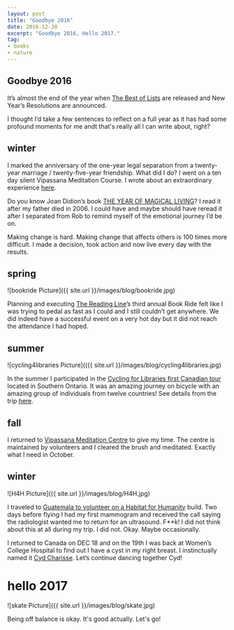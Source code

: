 ```yaml
---
layout: post
title: "Goodbye 2016"
date: 2016-12-30  
excerpt: "Goodbye 2016, Hello 2017."
tag:
- books
- nature
---
```

## Goodbye 2016

It’s almost the end of the year when [The Best of Lists](http://www.cbc.ca/books/books100.html) are released and New Year’s Resolutions are announced.

I thought I’d take a few sentences to reflect on a full year as it has had some profound moments for me andt that's really all I can write about, right?

## winter

I marked the anniversary of the one-year legal separation from a twenty-year marriage / twenty-five-year friendship. What did I do? I went on a ten day silent Vipassana Meditation Course. I wrote about an extraordinary experience [here](http://www.travelpod.com/travel-blog/jsquaredink/7/tpod.html).

Do you know Joan Didion’s book [THE YEAR OF MAGICAL LIVING](http://www.goodreads.com/book/show/7815.The_Year_of_Magical_Thinking)? I read it after my father died in 2006. I could have and maybe should have reread it after I separated from Rob to remind myself of the emotional journey I’d be on.

Making change is hard. Making change that affects others is 100 times more difficult. I made a decision, took action and now live every day with the results.

## spring

![bookride Picture]({{ site.url }}/images/blog/bookride.jpg)

Planning and executing [The Reading Line](http://thereadingline.ca/)’s third annual Book Ride felt like I was trying to pedal as fast as I could and I still couldn’t get anywhere. We did indeed have a successful event on a very hot day but it did not reach the attendance I had hoped.

## summer

![cycling4libraries Picture](({{ site.url }}/images/blog/cycling4libraries.jpg)

In the summer I participated in the [Cycling for Libraries first Canadian tour](http://www.cyclingforlibraries.org/) located in Southern Ontario. It was an amazing journey on bicycle with an amazing group of individuals from twelve countries! See details from the trip [here](http://www.travelpod.com/travel-blog/jsquaredink/8/tpod.html).

## fall

I returned to [Vipassana Meditation Centre](http://www.torana.dhamma.org/) to give my time. The centre is maintained by volunteers and I cleared the brush and meditated. Exactly what I need in October.

## winter

![H4H Picture]({{ site.url }}/images/blog/H4H.jpg)

I traveled to [Guatemala to volunteer on a Habitat for Humanity](http://www.travelpod.com/travel-blog/jsquaredink/9/tpod.html) build. Two days before flying I had my first mammogram and received the call saying the radiologist wanted me to return for an ultrasound.  F**k! I did not think about this at all during my trip. I did not. Okay. Maybe occasionally.

I returned to Canada on DEC 18 and on the 19th I was back at Women’s College Hospital to find out I have a cyst in my right breast. I instinctually named it [Cyd Charisse](http://www.imdb.com/name/nm0001998/). Let’s continue dancing together Cyd!

# hello 2017

![skate Picture]({{ site.url }}/images/blog/skate.jpg)

Being off balance is okay. It's good actually. Let's go!
